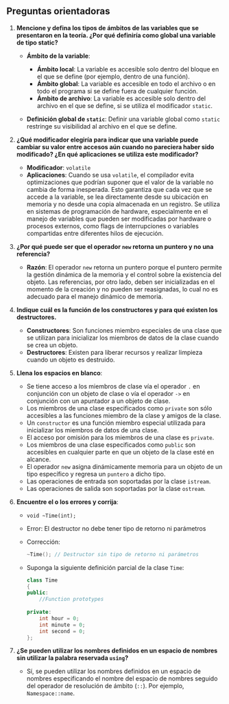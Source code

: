 ## Preguntas orientadoras

1. **Mencione y defina los tipos de ámbitos de las variables que se presentaron en la teoría. ¿Por qué definiría como global una variable de tipo static?**

   - **Ámbito de la variable**:
     - **Ámbito local**: La variable es accesible solo dentro del bloque en el que se define (por ejemplo, dentro de una función).
     - **Ámbito global**: La variable es accesible en todo el archivo o en todo el programa si se define fuera de cualquier función.
     - **Ámbito de archivo**: La variable es accesible solo dentro del archivo en el que se define, si se utiliza el modificador `static`.

   - **Definición global de `static`**: Definir una variable global como `static` restringe su visibilidad al archivo en el que se define.

2. **¿Qué modificador elegiría para indicar que una variable puede cambiar su valor entre accesos aún cuando no pareciera haber sido modificado? ¿En qué aplicaciones se utiliza este modificador?**

   - **Modificador**: `volatile`
   - **Aplicaciones**: Cuando se usa `volatile`, el compilador evita optimizaciones que podrían suponer que el valor de la variable no cambia de forma inesperada. Esto garantiza que cada vez que se accede a la variable, se lea directamente desde su ubicación en memoria y no desde una copia almacenada en un registro. Se utiliza en sistemas de programación de hardware, especialmente en el manejo de variables que pueden ser modificadas por hardware o procesos externos, como flags de interrupciones o variables compartidas entre diferentes hilos de ejecución.

3. **¿Por qué puede ser que el operador `new` retorna un puntero y no una referencia?**

   - **Razón**: El operador `new` retorna un puntero porque el puntero permite la gestión dinámica de la memoria y el control sobre la existencia del objeto. Las referencias, por otro lado, deben ser inicializadas en el momento de la creación y no pueden ser reasignadas, lo cual no es adecuado para el manejo dinámico de memoria.

4. **Indique cuál es la función de los constructores y para qué existen los destructores.**

   - **Constructores**: Son funciones miembro especiales de una clase que se utilizan para inicializar los miembros de datos de la clase cuando se crea un objeto.
   - **Destructores**: Existen para liberar recursos y realizar limpieza cuando un objeto es destruido.

5. **Llena los espacios en blanco**:
   
   - Se tiene acceso a los miembros de clase vía el operador `.` en conjunción con un objeto de clase o vía el operador `->` en conjunción con un apuntador a un objeto de clase.
   - Los miembros de una clase especificados como `private` son sólo accesibles a las funciones miembro de la clase y amigos de la clase.
   - Un `constructor` es una función miembro especial utilizada para inicializar los miembros de datos de una clase.
   - El acceso por omisión para los miembros de una clase es `private`.
   - Los miembros de una clase especificados como `public` son accesibles en cualquier parte en que un objeto de la clase esté en alcance.
   - El operador `new` asigna dinámicamente memoria para un objeto de un tipo específico y regresa un `puntero` a dicho tipo.
   - Las operaciones de entrada son soportadas por la clase `istream`.
   - Las operaciones de salida son soportadas por la clase `ostream`.

6. **Encuentre el o los errores y corrija**:
   
   - `void ~Time(int);`
   - Error: El destructor no debe tener tipo de retorno ni parámetros
   - Corrección:
     ```cpp
     ~Time(); // Destructor sin tipo de retorno ni parámetros
     ```

   - Suponga la siguiente definición parcial de la clase `Time`:
     ```cpp
     class Time
     {
     public:
         //Function prototypes
         
     private:
         int hour = 0;
         int minute = 0;
         int second = 0;
     };
     ```

7. **¿Se pueden utilizar los nombres definidos en un espacio de nombres sin utilizar la palabra reservada `using`?**

   - Sí, se pueden utilizar los nombres definidos en un espacio de nombres especificando el nombre del espacio de nombres seguido del operador de resolución de ámbito (`::`). Por ejemplo, `Namespace::name`.

